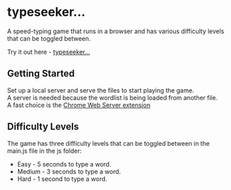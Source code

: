 # typeseeker... 
A speed-typing game that runs in a browser and has various difficulty levels that can be toggled between.<br>

Try it out here - [typeseeker...](https://alexnjoroge.github.io/typeseeker/) 

## Getting Started
Set up a local server and serve the files to start playing the game.<br> 
A server is needed because the wordlist is being loaded from another file.<br>
A fast choice is the [Chrome Web Server extension](https://github.com/kzahel/web-server-chrome)<br>

## Difficulty Levels

The game has three difficulty levels that can be toggled between in the main.js file in the js folder:

  * Easy   - 5 seconds to type a word.
  * Medium - 3 seconds to type a word.
  * Hard   - 1 second to type a word.


